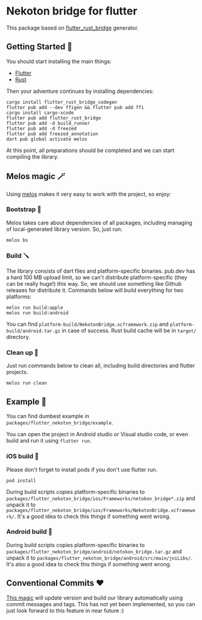 # Nekoton bridge for flutter

This package based on [flutter_rust_bridge](https://cjycode.com/flutter_rust_bridge) generator.

## Getting Started 🚀

You should start installing the main things:
* [Flutter](https://docs.flutter.dev/get-started/install)
* [Rust](https://www.rust-lang.org/learn/get-started)

Then your adventure continues by installing dependencies:

```
cargo install flutter_rust_bridge_codegen
flutter pub add --dev ffigen && flutter pub add ffi
cargo install cargo-xcode
flutter pub add flutter_rust_bridge
flutter pub add -d build_runner
flutter pub add -d freezed
flutter pub add freezed_annotation
dart pub global activate melos
```

At this point, all preparations should be completed and we can start compiling the library.

## Melos magic 	🪄

Using [melos](https://melos.invertase.dev/) makes it very easy to work with the project, so enjoy:

### Bootstrap 🏁

Melos takes care about dependencies of all packages, including managing of local-generated library version. So, just run:

```
melos bs
```

### Build 🪛

The library consists of dart files and platform-specific binaries. pub.dev has a hard 100 MB upload limit, so we can't distribute platform-specific (they can be really huge!) this way. So, we should use something like Github releases for distribute it. Commands below will build everything for two platforms:

```
melos run build:apple
melos run build:android
```

You can find `platform-build/NekotonBridge.xcframework.zip` and `platform-build/android.tar.gz` in case of success. Rust build cache will be in `target/` directory.

### Clean up 🧹

Just run commands below to clean all, including build directories and flutter projects.

```
melos run clean
```

## Example 🤡

You can find dumbest example in `packages/flutter_nekoton_bridge/example`.

You can open the project in Android studio or Visual studio code, or even build and run it using `flutter run`.

### iOS build 

Please don't forget to install pods if you don't use flutter run.

```
pod install
```

During build scripts copies platform-specific binaries to `packages/flutter_nekoton_bridge/ios/Frameworks/netokon_bridge*.zip` and unpack it to `packages/flutter_nekoton_bridge/ios/Frameworks/NekotonBridge.xcframework/`. It's a good idea to check this things if something went wrong.

### Android build 🤖

During build scripts copies platform-specific binaries to `packages/flutter_nekoton_bridge/android/netokon_bridge.tar.gz` and unpack it to `packages/flutter_nekoton_bridge/android/src/main/jniLibs/`. It's also a good idea to check this things if something went wrong.

## Conventional Commits ❤️

[This magic](https://melos.invertase.dev/guides/automated-releases#versioning) will update version and build our library automatically using commit messages and tags. This has not yet been implemented, so you can just look forward to this feature in near future :)
